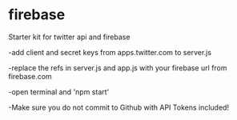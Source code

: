 # firebase
Starter kit for twitter api and firebase

-add client and secret keys from apps.twitter.com to server.js

-replace the refs in server.js and app.js with your firebase url from firebase.com

-open terminal and 'npm start'

-Make sure you do not commit to Github with API Tokens included!
